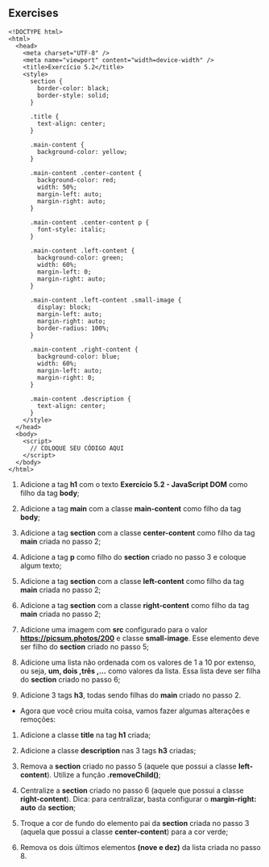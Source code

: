 ## Exercises

```
<!DOCTYPE html>
<html>
  <head>
    <meta charset="UTF-8" />
    <meta name="viewport" content="width=device-width" />
    <title>Exercício 5.2</title>
    <style>
      section {
        border-color: black;
        border-style: solid;
      }

      .title {
        text-align: center;
      }

      .main-content {
        background-color: yellow;
      }

      .main-content .center-content {
        background-color: red;
        width: 50%;
        margin-left: auto;
        margin-right: auto;
      }

      .main-content .center-content p {
        font-style: italic;
      }

      .main-content .left-content {
        background-color: green;
        width: 60%;
        margin-left: 0;
        margin-right: auto;
      }

      .main-content .left-content .small-image {
        display: block;
        margin-left: auto;
        margin-right: auto;
        border-radius: 100%;
      }

      .main-content .right-content {
        background-color: blue;
        width: 60%;
        margin-left: auto;
        margin-right: 0;
      }

      .main-content .description {
        text-align: center;
      }
    </style>
  </head>
  <body>
    <script>
      // COLOQUE SEU CÓDIGO AQUI
    </script>
  </body>
</html>
```

1. Adicione a tag **h1** com o texto **Exercício 5.2 - JavaScript DOM** como filho da tag **body**;

2. Adicione a tag **main** com a classe **main-content** como filho da tag **body**;

3. Adicione a tag **section** com a classe **center-content** como filho da tag **main** criada no passo 2;

4. Adicione a tag **p** como filho do **section** criado no passo 3 e coloque algum texto;

5. Adicione a tag **section** com a classe **left-content** como filho da tag **main** criada no passo 2;

6. Adicione a tag **section** com a classe **right-content** como filho da tag **main** criada no passo 2;

7. Adicione uma imagem com **src** configurado para o valor **https://picsum.photos/200** e classe **small-image**. Esse elemento deve ser filho do **section** criado no passo 5;

8. Adicione uma lista não ordenada com os valores de 1 a 10 por extenso, ou seja, **um, dois ,três ,...** como valores da lista. Essa lista deve ser filha do **section** criado no passo 6;

9. Adicione 3 tags **h3**, todas sendo filhas do **main** criado no passo 2.

* Agora que você criou muita coisa, vamos fazer algumas alterações e remoções:

1. Adicione a classe **title** na tag **h1** criada;

2. Adicione a classe **description** nas 3 tags **h3** criadas;

3. Remova a **section** criado no passo 5 (aquele que possui a classe **left-content**). Utilize a função **.removeChild()**;

4. Centralize a **section** criado no passo 6 (aquele que possui a classe **right-content**). Dica: para centralizar, basta configurar o **margin-right: auto** da **section**;

5. Troque a cor de fundo do elemento pai da **section** criada no passo 3 (aquela que possui a classe **center-content**) para a cor verde;

6. Remova os dois últimos elementos **(nove e dez)** da lista criada no passo 8.
